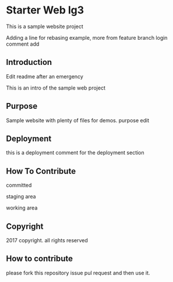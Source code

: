 # Starter Web lg3

This is a sample website project

Adding a line for rebasing example, more from feature branch
login comment add
## Introduction
Edit readme after an emergency

This is an intro of the sample web project

## Purpose

Sample website with plenty of files for demos. purpose edit

## Deployment

this is a deployment comment for the deployment section

## How To Contribute
committed

staging area

working area

## Copyright
2017 copyright. all rights reserved


## How to contribute

please fork this repository issue pul request
and then use it.